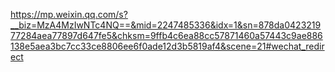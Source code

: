 https://mp.weixin.qq.com/s?__biz=MzA4MzIwNTc4NQ==&mid=2247485336&idx=1&sn=878da042321977284aea77897d647fe5&chksm=9ffb4c6ea88cc57871460a57443c9ae886138e5aea3bc7cc33ce8806ee6f0ade12d3b5819af4&scene=21#wechat_redirect

